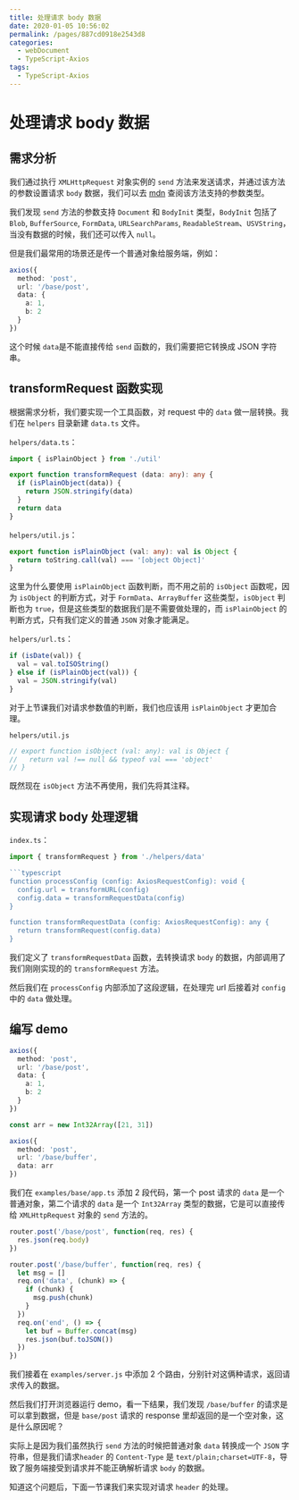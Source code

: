 ```yaml
---
title: 处理请求 body 数据
date: 2020-01-05 10:56:02
permalink: /pages/887cd0918e2543d8
categories: 
  - webDocument
  - TypeScript-Axios
tags: 
  - TypeScript-Axios
---
```

# 处理请求 body 数据

## 需求分析

我们通过执行 `XMLHttpRequest` 对象实例的 `send` 方法来发送请求，并通过该方法的参数设置请求 `body` 数据，我们可以去 [mdn](https://developer.mozilla.org/en-US/docs/Web/API/XMLHttpRequest/send) 查阅该方法支持的参数类型。

我们发现 `send` 方法的参数支持 `Document` 和 `BodyInit` 类型，`BodyInit` 包括了 `Blob`, `BufferSource`, `FormData`, `URLSearchParams`, `ReadableStream`、`USVString`，当没有数据的时候，我们还可以传入 `null`。

但是我们最常用的场景还是传一个普通对象给服务端，例如：

```typescript
axios({
  method: 'post',
  url: '/base/post',
  data: {
    a: 1,
    b: 2
  }
})
```

这个时候 `data`是不能直接传给 `send` 函数的，我们需要把它转换成 JSON 字符串。

## transformRequest 函数实现

根据需求分析，我们要实现一个工具函数，对 request 中的 `data` 做一层转换。我们在 `helpers` 目录新建 `data.ts` 文件。

`helpers/data.ts`：

```typescript
import { isPlainObject } from './util'

export function transformRequest (data: any): any {
  if (isPlainObject(data)) {
    return JSON.stringify(data)
  }
  return data
}
```

`helpers/util.js`：

```typescript
export function isPlainObject (val: any): val is Object {
  return toString.call(val) === '[object Object]'
}
```

这里为什么要使用 `isPlainObject` 函数判断，而不用之前的 `isObject` 函数呢，因为 `isObject` 的判断方式，对于 `FormData`、`ArrayBuffer` 这些类型，`isObject` 判断也为 `true`，但是这些类型的数据我们是不需要做处理的，而 `isPlainObject` 的判断方式，只有我们定义的普通 `JSON` 对象才能满足。

`helpers/url.ts`：

```typescript
if (isDate(val)) {
  val = val.toISOString()
} else if (isPlainObject(val)) {
  val = JSON.stringify(val)
}
```

对于上节课我们对请求参数值的判断，我们也应该用 `isPlainObject` 才更加合理。

`helpers/util.js`

```typescript
// export function isObject (val: any): val is Object {
//   return val !== null && typeof val === 'object'
// }
```

既然现在 `isObject` 方法不再使用，我们先将其注释。

## 实现请求 body 处理逻辑

`index.ts`：

```typescript
import { transformRequest } from './helpers/data'

```typescript
function processConfig (config: AxiosRequestConfig): void {
  config.url = transformURL(config)
  config.data = transformRequestData(config)
}

function transformRequestData (config: AxiosRequestConfig): any {
  return transformRequest(config.data)
}
```

我们定义了 `transformRequestData` 函数，去转换请求 `body` 的数据，内部调用了我们刚刚实现的的 `transformRequest` 方法。

然后我们在 `processConfig` 内部添加了这段逻辑，在处理完 url 后接着对 `config` 中的 `data` 做处理。

## 编写 demo

```typescript
axios({
  method: 'post',
  url: '/base/post',
  data: {
    a: 1,
    b: 2
  }
})

const arr = new Int32Array([21, 31])

axios({
  method: 'post',
  url: '/base/buffer',
  data: arr
})
```

我们在 `examples/base/app.ts` 添加 2 段代码，第一个 post 请求的 `data` 是一个普通对象，第二个请求的 `data` 是一个 `Int32Array` 类型的数据，它是可以直接传给 `XMLHttpRequest` 对象的 `send` 方法的。

```javascript
router.post('/base/post', function(req, res) {
  res.json(req.body)
})

router.post('/base/buffer', function(req, res) {
  let msg = []
  req.on('data', (chunk) => {
    if (chunk) {
      msg.push(chunk)
    }
  })
  req.on('end', () => {
    let buf = Buffer.concat(msg)
    res.json(buf.toJSON())
  })
})
```

我们接着在 `examples/server.js` 中添加 2 个路由，分别针对这俩种请求，返回请求传入的数据。

然后我们打开浏览器运行 demo，看一下结果，我们发现 `/base/buffer` 的请求是可以拿到数据，但是 `base/post` 请求的 response 里却返回的是一个空对象，这是什么原因呢？

实际上是因为我们虽然执行 `send` 方法的时候把普通对象 `data` 转换成一个 `JSON` 字符串，但是我们请求`header` 的 `Content-Type` 是 `text/plain;charset=UTF-8`，导致了服务端接受到请求并不能正确解析请求 `body` 的数据。

知道这个问题后，下面一节课我们来实现对请求 `header` 的处理。
